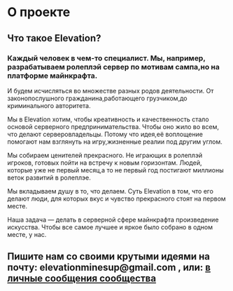 # О проекте  
## Что такое Elevation?  
### Каждый человек в чем-то специалист. Мы, например, разрабатываем ролеплэй сервер по мотивам сампа,но на платформе майнкрафта.



И будем исчисляться во множестве разных родов деятельности. От законопослушного гражданина,работающего грузчиком,до криминального авторитета.



Мы в Elevation хотим, чтобы креативность и качественность стало основой серверного предпринимательства. Чтобы оно жило во всем, что делают серверовладельцы. Потому что идея,её воплощение помогают нам взглянуть на игру,жизненные реалии под другим углом.



Мы собираем ценителей прекрасного. Не играющих в ролеплэй игроков, готовых пойти на встречу к новым горизонтам. Людей, которые уже не первый месяц,а то не первый год постигают миллионы веток развитий в ролеплэе.



Мы вкладываем душу в то, что делаем. Суть Elevation в том, что его делают люди, для которых вкус и чувство прекрасного стоят на первом месте.



Наша задача — делать в серверной сфере майнкрафта произведение искусства. Чтобы все самое лучшее и яркое было собрано в одном месте, у нас. 


## Пишите нам со своими крутыми идеями на почту: __elevationminesup@gmail.com__ , или: __[в личные сообщения сообщества](vk.me/elevation_mine "лс группы")__
